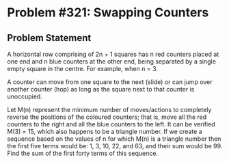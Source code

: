 # Problem #321: Swapping Counters 

## Problem Statement 

A horizontal row comprising of 2n + 1 squares has n red counters placed at one end and n blue counters at the other end, being separated by a single empty square in the centre. For example, when n = 3.

A counter can move from one square to the next (slide) or can jump over another counter (hop) as long as the square next to that counter is unoccupied.

Let M(n) represent the minimum number of moves/actions to completely reverse the positions of the coloured counters; that is, move all the red counters to the right and all the blue counters to the left.
It can be verified M(3) = 15, which also happens to be a triangle number.
If we create a sequence based on the values of n for which M(n) is a triangle number then the first five terms would be:
1, 3, 10, 22, and 63, and their sum would be 99.
Find the sum of the first forty terms of this sequence.

